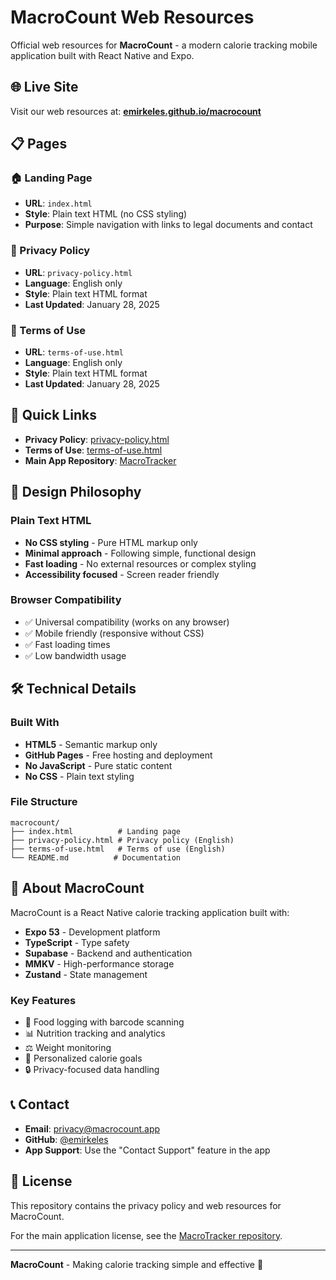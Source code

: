 # MacroCount Web Resources

Official web resources for **MacroCount** - a modern calorie tracking mobile application built with React Native and Expo.

## 🌐 Live Site

Visit our web resources at: **[emirkeles.github.io/macrocount](https://emirkeles.github.io/macrocount)**

## 📋 Pages

### 🏠 Landing Page
- **URL**: `index.html`
- **Style**: Plain text HTML (no CSS styling)
- **Purpose**: Simple navigation with links to legal documents and contact

### 📖 Privacy Policy
- **URL**: `privacy-policy.html`
- **Language**: English only
- **Style**: Plain text HTML format
- **Last Updated**: January 28, 2025

### 📜 Terms of Use
- **URL**: `terms-of-use.html`
- **Language**: English only
- **Style**: Plain text HTML format
- **Last Updated**: January 28, 2025

## 🔗 Quick Links

- **Privacy Policy**: [privacy-policy.html](https://emirkeles.github.io/macrocount/privacy-policy.html)
- **Terms of Use**: [terms-of-use.html](https://emirkeles.github.io/macrocount/terms-of-use.html)
- **Main App Repository**: [MacroTracker](https://github.com/emirkeles/MacroTracker)

## 🚀 Design Philosophy

### Plain Text HTML
- **No CSS styling** - Pure HTML markup only
- **Minimal approach** - Following simple, functional design
- **Fast loading** - No external resources or complex styling
- **Accessibility focused** - Screen reader friendly

### Browser Compatibility
- ✅ Universal compatibility (works on any browser)
- ✅ Mobile friendly (responsive without CSS)
- ✅ Fast loading times
- ✅ Low bandwidth usage

## 🛠️ Technical Details

### Built With
- **HTML5** - Semantic markup only
- **GitHub Pages** - Free hosting and deployment
- **No JavaScript** - Pure static content
- **No CSS** - Plain text styling

### File Structure
```
macrocount/
├── index.html          # Landing page
├── privacy-policy.html # Privacy policy (English)
├── terms-of-use.html   # Terms of use (English)
└── README.md          # Documentation
```

## 📱 About MacroCount

MacroCount is a React Native calorie tracking application built with:

- **Expo 53** - Development platform
- **TypeScript** - Type safety
- **Supabase** - Backend and authentication
- **MMKV** - High-performance storage
- **Zustand** - State management

### Key Features
- 🍎 Food logging with barcode scanning
- 📊 Nutrition tracking and analytics
- ⚖️ Weight monitoring
- 🎯 Personalized calorie goals
- 🔒 Privacy-focused data handling

## 📞 Contact

- **Email**: privacy@macrocount.app
- **GitHub**: [@emirkeles](https://github.com/emirkeles)
- **App Support**: Use the "Contact Support" feature in the app

## 📄 License

This repository contains the privacy policy and web resources for MacroCount. 

For the main application license, see the [MacroTracker repository](https://github.com/emirkeles/MacroTracker).

---

**MacroCount** - Making calorie tracking simple and effective 🎯